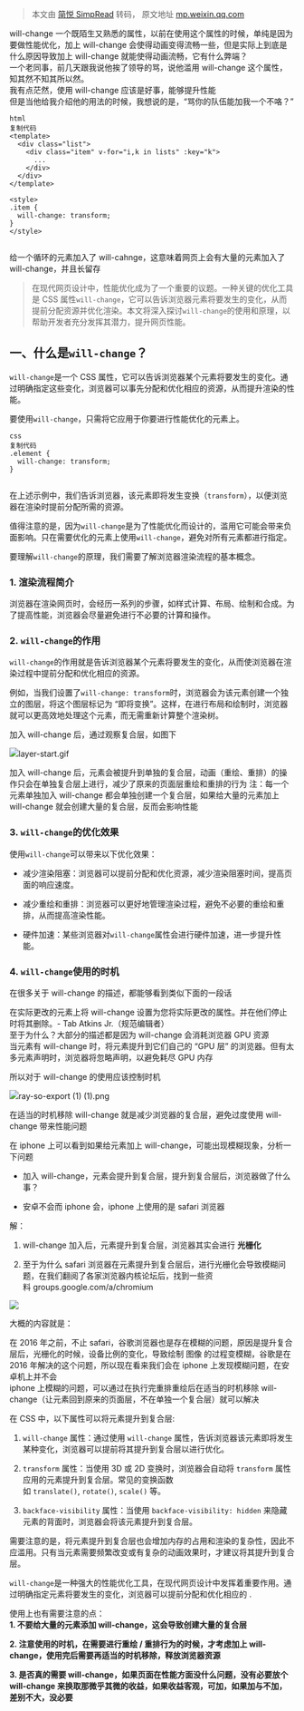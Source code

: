 > 本文由 [简悦 SimpRead](http://ksria.com/simpread/) 转码， 原文地址 [mp.weixin.qq.com](https://mp.weixin.qq.com/s?__biz=MzAxODE2MjM1MA==&mid=2651616608&idx=1&sn=c7e5c24e7b1260a7f79695c82ffa318b&chksm=8022a2a1b7552bb736f17ee3a47277374535ae5686e1af4214bacace078ffb7bddd674bf59e7&scene=21#wechat_redirect)

will-change 一个既陌生又熟悉的属性，以前在使用这个属性的时候，单纯是因为要做性能优化，加上 will-change 会使得动画变得流畅一些，但是实际上到底是什么原因导致加上 will-change 就能使得动画流畅，它有什么弊端？  
一个老同事，前几天跟我说他挨了领导的骂，说他滥用 will-change 这个属性，知其然不知其所以然。  
我有点茫然，使用 will-change 应该是好事，能够提升性能  
但是当他给我介绍他的用法的时候，我想说的是，“骂你的队伍能加我一个不咯？”

```
html
复制代码
<template>
  <div class="list">
    <div class="item" v-for="i,k in lists" :key="k">
      ...
    </div>
  </div>
</template>

<style>
.item {
  will-change: transform;
}
</style>


```

给一个循环的元素加入了 will-cahnge，这意味着网页上会有大量的元素加入了 will-change，并且长留存

> 在现代网页设计中，性能优化成为了一个重要的议题。一种关键的优化工具是 CSS 属性`will-change`，它可以告诉浏览器元素将要发生的变化，从而提前分配资源并优化渲染。本文将深入探讨`will-change`的使用和原理，以帮助开发者充分发挥其潜力，提升网页性能。

一、什么是`will-change`？
-------------------

`will-change`是一个 CSS 属性，它可以告诉浏览器某个元素将要发生的变化。通过明确指定这些变化，浏览器可以事先分配和优化相应的资源，从而提升渲染的性能。

要使用`will-change`，只需将它应用于你要进行性能优化的元素上。

```
css
复制代码
.element {
  will-change: transform;
}


```

在上述示例中，我们告诉浏览器，该元素即将发生变换（`transform`），以便浏览器在渲染时提前分配所需的资源。

值得注意的是，因为`will-change`是为了性能优化而设计的，滥用它可能会带来负面影响。只在需要优化的元素上使用`will-change`，避免对所有元素都进行指定。

要理解`will-change`的原理，我们需要了解浏览器渲染流程的基本概念。

### 1. 渲染流程简介

浏览器在渲染网页时，会经历一系列的步骤，如样式计算、布局、绘制和合成。为了提高性能，浏览器会尽量避免进行不必要的计算和操作。

### 2. `will-change`的作用

`will-change`的作用就是告诉浏览器某个元素将要发生的变化，从而使浏览器在渲染过程中提前分配和优化相应的资源。

例如，当我们设置了`will-change: transform`时，浏览器会为该元素创建一个独立的图层，将这个图层标记为 “即将变换”。这样，在进行布局和绘制时，浏览器就可以更高效地处理这个元素，而无需重新计算整个渲染树。

加入 will-change 后，通过观察复合层，如图下

![](https://mmbiz.qpic.cn/mmbiz_jpg/TZL4BdZpLdhwKsqdDrSZ2JZBiaicmqaQNQQn6Ur8al9xbSjJC1ffsSYCFlWMc55yaKTzDA2rddQXRkPRb3XBQJdw/640?wx_fmt=other)layer-start.gif

加入 will-change 后，元素会被提升到单独的复合层，动画（重绘、重排）的操作只会在单独复合层上进行，减少了原来的页面层重绘和重排的行为 注：每一个元素单独加入 will-change 都会单独创建一个复合层，如果给大量的元素加上 will-change 就会创建大量的复合层，反而会影响性能

### 3. `will-change`的优化效果

使用`will-change`可以带来以下优化效果：

*   减少渲染阻塞：浏览器可以提前分配和优化资源，减少渲染阻塞时间，提高页面的响应速度。
    
*   减少重绘和重排：浏览器可以更好地管理渲染过程，避免不必要的重绘和重排，从而提高渲染性能。
    
*   硬件加速：某些浏览器对`will-change`属性会进行硬件加速，进一步提升性能。
    

### 4. `will-change`使用的时机

在很多关于 will-change 的描述，都能够看到类似下面的一段话

在实际更改的元素上将 will-change 设置为您将实际更改的属性。并在他们停止时将其删除。- Tab Atkins Jr.（规范编辑者）  
至于为什么？大部分的描述都是因为 will-change 会消耗浏览器 GPU 资源  
当元素有 will-change 时，将元素提升到它们自己的 “GPU 层” 的浏览器。但有太多元素声明时，浏览器将忽略声明，以避免耗尽 GPU 内存

所以对于 will-change 的使用应该控制时机

![](https://mmbiz.qpic.cn/mmbiz_jpg/TZL4BdZpLdhwKsqdDrSZ2JZBiaicmqaQNQaU6wAcUMqM9LcnMW3OLfacicMlyBm9ygrjr8SJ5jLqd35E77sz5ENXw/640?wx_fmt=other)ray-so-export (1) (1).png

在适当的时机移除 will-change 就是减少浏览器的复合层，避免过度使用 will-change 带来性能问题

在 iphone 上可以看到如果给元素加上 will-change，可能出现模糊现象，分析一下问题

*   加入 will-change，元素会提升到复合层，提升到复合层后，浏览器做了什么事？
    
*   安卓不会而 iphone 会，iphone 上使用的是 safari 浏览器
    

解：

1.  will-change 加入后，元素提升到复合层，浏览器其实会进行 **光栅化**  
    
2.  至于为什么 safari 浏览器在元素提升到复合层后，进行光栅化会导致模糊问题，在我们翻阅了各家浏览器内核论坛后，找到一些资料 groups.google.com/a/chromium
    

![](https://mmbiz.qpic.cn/mmbiz_jpg/TZL4BdZpLdhwKsqdDrSZ2JZBiaicmqaQNQ0cd2do7bkBVFzYmZIJzEU6D5c4CZWfCcJ0IyDibIAxf9Vap6U1dibsNA/640?wx_fmt=other)

大概的内容就是：

  
在 2016 年之前，不止 safari，谷歌浏览器也是存在模糊的问题，原因是提升复合层后，光栅化的时候，设备比例的变化，导致绘制 图像 的过程变模糊，谷歌是在 2016 年解决的这个问题，所以现在看来我们会在 iphone 上发现模糊问题，在安卓机上并不会  
iphone 上模糊的问题，可以通过在执行完重排重绘后在适当的时机移除 will-change（让元素回到原来的页面层，不在单独一个复合层）就可以解决

在 CSS 中，以下属性可以将元素提升到复合层:

1.  `will-change` 属性：通过使用 `will-change` 属性，告诉浏览器该元素即将发生某种变化，浏览器可以提前将其提升到复合层以进行优化。
    
2.  `transform` 属性：当使用 3D 或 2D 变换时，浏览器会自动将 `transform` 属性应用的元素提升到复合层。常见的变换函数如 `translate()`, `rotate()`, `scale()` 等。
    
3.  `backface-visibility` 属性：当使用 `backface-visibility: hidden` 来隐藏元素的背面时，浏览器会将该元素提升到复合层。
    

需要注意的是，将元素提升到复合层也会增加内存的占用和渲染的复杂性，因此不应滥用。只有当元素需要频繁改变或有复杂的动画效果时，才建议将其提升到复合层。

`will-change`是一种强大的性能优化工具，在现代网页设计中发挥着重要作用。通过明确指定元素将要发生的变化，浏览器可以提前分配和优化相应的 .

使用上也有需要注意的点：  
**1. 不要给大量的元素添加 will-change，这会导致创建大量的复合层**

**2. 注意使用的时机，在需要进行重绘 / 重排行为的时候，才考虑加上 will-change，使用完后需要再适当的时机移除，释放浏览器资源**

**3. 是否真的需要 will-change，如果页面在性能方面没什么问题，没有必要放个 will-change 来换取那微乎其微的收益，如果收益客观，可加，如果加与不加，差别不大，没必要**